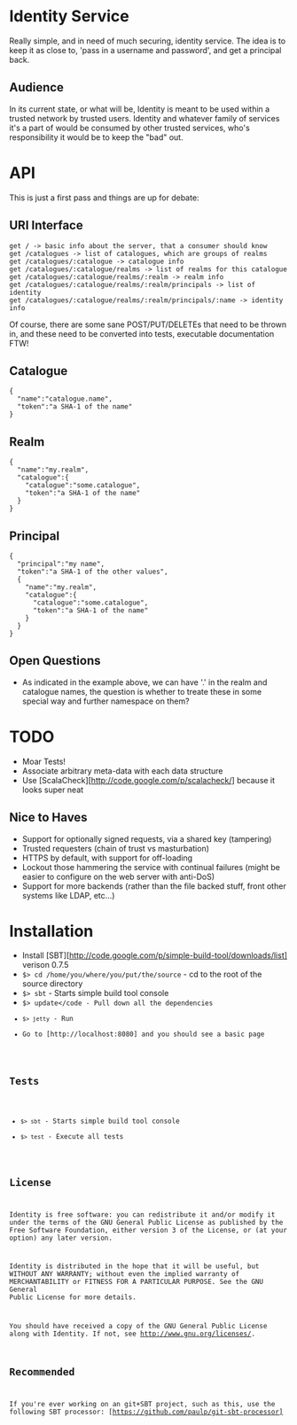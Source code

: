 # Identity Service
Really simple, and in need of much securing, identity service. The idea is to keep it as close to, 'pass in a username and password', and get a principal back.

## Audience

In its current state, or what will be, Identity is meant to be used within a trusted network by trusted users. Identity and whatever family of services it's a part of would be consumed by other trusted services, who's responsibility it would be to keep the "bad" out.

# API
This is just a first pass and things are up for debate:

## URI Interface
    get / -> basic info about the server, that a consumer should know
    get /catalogues -> list of catalogues, which are groups of realms
    get /catalogues/:catalogue -> catalogue info
    get /catalogues/:catalogue/realms -> list of realms for this catalogue
    get /catalogues/:catalogue/realms/:realm -> realm info
    get /catalogues/:catalogue/realms/:realm/principals -> list of identity
    get /catalogues/:catalogue/realms/:realm/principals/:name -> identity info

Of course, there are some sane POST/PUT/DELETEs that need to be thrown in, and these need to be converted into tests, executable documentation FTW!

## Catalogue
    {
      "name":"catalogue.name",
      "token":"a SHA-1 of the name"
    }

## Realm
    {
      "name":"my.realm",
      "catalogue":{
        "catalogue":"some.catalogue", 
        "token":"a SHA-1 of the name"
      } 
    }

## Principal
    {
      "principal":"my name",
      "token":"a SHA-1 of the other values",
      {
        "name":"my.realm",
        "catalogue":{
          "catalogue":"some.catalogue",
          "token":"a SHA-1 of the name"
        } 
      }
    }

## Open Questions

* As indicated in the example above, we can have '.' in the realm and catalogue names, the question is whether to treate these in some special way and further namespace on them?

# TODO
* Moar Tests!
* Associate arbitrary meta-data with each data structure
* Use [ScalaCheck][http://code.google.com/p/scalacheck/] because it looks super neat

## Nice to Haves
* Support for optionally signed requests, via a shared key (tampering)
* Trusted requesters (chain of trust vs masturbation)
* HTTPS by default, with support for off-loading
* Lockout those hammering the service with continual failures (might be easier to configure on the web server with anti-DoS)
* Support for more backends (rather than the file backed stuff, front other systems like LDAP, etc...)

# Installation
* Install [SBT][http://code.google.com/p/simple-build-tool/downloads/list] verison 0.7.5
* <code>$> cd /home/you/where/you/put/the/source</code> - cd to the root of the source directory
* <code>$> sbt</code> - Starts simple build tool console
* <code>$> update</code - Pull down all the dependencies
* <code>$> jetty</code> - Run
* Go to [http://localhost:8080] and you should see a basic page

## Tests
* <code>$> sbt</code> - Starts simple build tool console
* <code>$> test</code> - Execute all tests

## License
Identity is free software: you can redistribute it and/or modify it under the terms of the GNU General Public License as published by the Free Software Foundation, either version 3 of the License, or (at your option) any later version.
  
Identity is distributed in the hope that it will be useful, but WITHOUT ANY WARRANTY; without even the implied warranty of MERCHANTABILITY or FITNESS FOR A PARTICULAR PURPOSE. See the GNU General Public License for more details.
  
You should have received a copy of the GNU General Public License along with Identity. If not, see http://www.gnu.org/licenses/.

## Recommended

If you're ever working on an git+SBT project, such as this, use the following SBT processor: [https://github.com/paulp/git-sbt-processor]